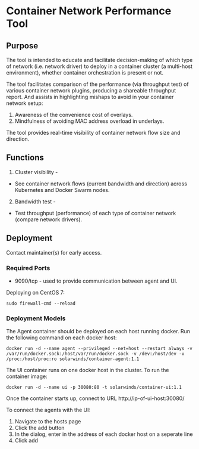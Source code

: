 # Container Network Performance Tool

## Purpose
The tool is intended to educate and facilitate decision-making of which type of network (i.e. network driver) to deploy in a container cluster (a multi-host environment), whether container orchestration is present or not. 

The tool facilitates comparison of the performance (via throughput test) of various container network plugins, producing a shareable throughput report. And assists in highlighting mishaps to avoid in your container network setup:
 1. Awareness of the convenience cost of overlays.
 2. Mindfulness of avoiding MAC address overload in underlays.

The tool provides real-time visibility of container network flow size and direction.

## Functions
1. Cluster visibility -
  * See container network flows (current bandwidth and direction) across Kubernetes and Docker Swarm nodes.
2. Bandwidth test -
  * Test throughput (performance) of each type of container network (compare network drivers).

## Deployment
Contact maintainer(s) for early access.
### Required Ports
* 9090/tcp - used to provide communication between agent and UI.

Deploying on CentOS 7:
```sudo firewall-cmd --zone=public --add-port=9090/tcp --permanent
sudo firewall-cmd --reload
```

### Deployment Models

The Agent container should be deployed on each host running docker. Run the following command on each docker host:

`docker run -d --name agent --privileged --net=host --restart always -v /var/run/docker.sock:/host/var/run/docker.sock -v /dev:/host/dev -v /proc:/host/proc:ro solarwinds/container-agent:1.1`

The UI container runs on one docker host in the cluster.  To run the container image:

`docker run -d --name ui -p 30080:80 -t solarwinds/container-ui:1.1`

Once the container starts up, connect to URL http://ip-of-ui-host:30080/ 

To connect the agents with the UI:

1. Navigate to the hosts page
2. Click the add button
3. In the dialog, enter in the address of each docker host on a seperate line
4. Click add
